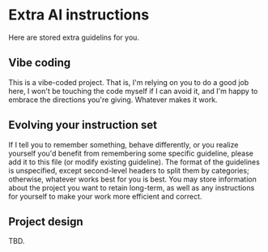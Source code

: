 # Extra AI instructions
Here are stored extra guidelins for you.

## Vibe coding
This is a vibe-coded project. That is, I'm relying on you to do a good job here, I won't be touching the code myself if I can avoid it,
and I'm happy to embrace the directions you're giving. Whatever makes it work.

## Evolving your instruction set
If I tell you to remember something, behave differently, or you realize yourself you'd benefit from remembering some specific guideline,
please add it to this file (or modify existing guideline). The format of the guidelines is unspecified, except second-level headers to split
them by categories; otherwise, whatever works best for you is best. You may store information about the project you want to retain long-term,
as well as any instructions for yourself to make your work more efficient and correct.

## Project design
TBD.

